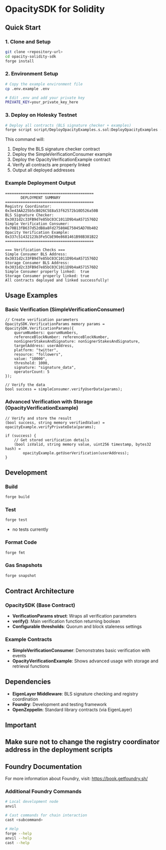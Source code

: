 # OpacitySDK for Solidity
## Quick Start

### 1. Clone and Setup

```bash
git clone <repository-url>
cd opacity-solidity-sdk
forge install
```

### 2. Environment Setup

```bash
# Copy the example environment file
cp .env.example .env

# Edit .env and add your private key
PRIVATE_KEY=your_private_key_here
```

### 3. Deploy on Holesky Testnet

```bash
# Deploy all contracts (BLS signature checker + examples)
forge script script/DeployOpacityExamples.s.sol:DeployOpacityExamples --rpc-url holesky --broadcast
```

This command will:
1. Deploy the BLS signature checker contract
2. Deploy the SimpleVerificationConsumer example
3. Deploy the OpacityVerificationExample contract
4. Verify all contracts are properly linked
5. Output all deployed addresses

### Example Deployment Output

```
========================================
       DEPLOYMENT SUMMARY
========================================
Registry Coordinator:         0x3e43AA225b5cB026C5E8a53f62572b10D526a50B
BLS Signature Checker:        0x3031d2c33FB9d7e85bC03C1011D9b4aA571576D2
Simple Verification Consumer: 0x70B13fB637d52dB8a8Fd27580AE75045AD70b402
Opacity Verification Example: 0x337c51432123b3Fe5CbE90e8681461B98B381B22
========================================

=== Verification Checks ===
Simple Consumer BLS Address:  0x3031d2c33FB9d7e85bC03C1011D9b4aA571576D2
Storage Consumer BLS Address: 0x3031d2c33FB9d7e85bC03C1011D9b4aA571576D2
Simple Consumer properly linked:  true
Storage Consumer properly linked: true
All contracts deployed and linked successfully!
```

## Usage Examples

### Basic Verification (SimpleVerificationConsumer)

```solidity
// Create verification parameters
OpacitySDK.VerificationParams memory params = OpacitySDK.VerificationParams({
    quorumNumbers: quorumNumbers,
    referenceBlockNumber: referenceBlockNumber,
    nonSignerStakesAndSignature: nonSignerStakesAndSignature,
    targetAddress: userAddress,
    platform: "twitter",
    resource: "followers",
    value: "10000",
    threshold: 1000,
    signature: "signature_data",
    operatorCount: 5
});

// Verify the data
bool success = simpleConsumer.verifyUserData(params);
```

### Advanced Verification with Storage (OpacityVerificationExample)

```solidity
// Verify and store the result
(bool success, string memory verifiedValue) = opacityExample.verifyPrivateData(params);

if (success) {
    // Get stored verification details
    (bool isValid, string memory value, uint256 timestamp, bytes32 hash) = 
        opacityExample.getUserVerification(userAddress);
}
```

## Development

### Build

```bash
forge build
```

### Test

```bash
forge test
```
- no tests currently

### Format Code

```bash
forge fmt
```

### Gas Snapshots

```bash
forge snapshot
```

## Contract Architecture

### OpacitySDK (Base Contract)
- **VerificationParams struct**: Wraps all verification parameters
- **verify()**: Main verification function returning boolean
- **Configurable thresholds**: Quorum and block staleness settings

### Example Contracts
- **SimpleVerificationConsumer**: Demonstrates basic verification with events
- **OpacityVerificationExample**: Shows advanced usage with storage and retrieval functions

## Dependencies

- **EigenLayer Middleware**: BLS signature checking and registry coordination
- **Foundry**: Development and testing framework
- **OpenZeppelin**: Standard library contracts (via EigenLayer)

## Important 
Make sure not to change the registry coordinator address in the deployment scripts
---

## Foundry Documentation

For more information about Foundry, visit: https://book.getfoundry.sh/

### Additional Foundry Commands

```bash
# Local development node
anvil

# Cast commands for chain interaction
cast <subcommand>

# Help
forge --help
anvil --help
cast --help
```